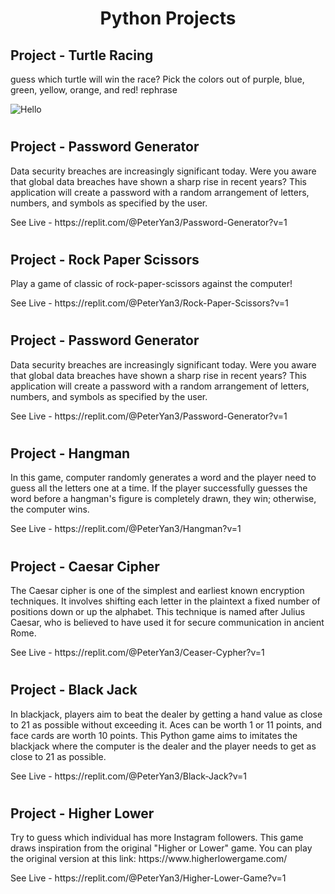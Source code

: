 <h1 align="center" id="title">Python Projects</h1>

<h2>Project - Turtle Racing </h2>

<p id="description">guess which turtle will win the race? Pick the colors out of purple, blue, green, yellow, orange, and red! rephrase
</p>

![Hello](https://github.com/bustop69/peter/assets/109417931/0911b4e7-9199-44d1-93d4-25818b7e0527)




<h1></h1>
<h2>Project - Password Generator  </h2>

<p id="description">Data security breaches are increasingly significant today. Were you aware that global data breaches have shown a sharp rise in recent years? This application will create a password with a random arrangement of letters, numbers, and symbols as specified by the user.

</p>
See Live - https://replit.com/@PeterYan3/Password-Generator?v=1
</p>

<h1></h1>
<h2>Project - Rock Paper Scissors </h2>

<p id="description">Play a game of classic of rock-paper-scissors against the computer!
</p>
<p>See Live - https://replit.com/@PeterYan3/Rock-Paper-Scissors?v=1 
</p>
<h1></h1>
<h2>Project - Password Generator  </h2>

<p id="description">Data security breaches are increasingly significant today. Were you aware that global data breaches have shown a sharp rise in recent years? This application will create a password with a random arrangement of letters, numbers, and symbols as specified by the user.

</p>
See Live - https://replit.com/@PeterYan3/Password-Generator?v=1
</p>

<h1></h1>
<h2>Project - Hangman   </h2>

<p id="description">In this game, computer randomly generates a word and the  player need to guess all the letters one at a time. If the player successfully guesses the word before a hangman's figure is completely drawn, they win; otherwise, the computer wins.

</p>
See Live - https://replit.com/@PeterYan3/Hangman?v=1
</p>

<h1></h1>
<h2>Project - Caesar Cipher </h2>

<p id="description">The Caesar cipher is one of the simplest and earliest known encryption techniques. It involves shifting each letter in the plaintext a fixed number of positions down or up the alphabet. This technique is named after Julius Caesar, who is believed to have used it for secure communication in ancient Rome.
</p>
See Live - https://replit.com/@PeterYan3/Ceaser-Cypher?v=1
</p>

<h1></h1>
<h2>Project - Black Jack </h2>

<p id="description">In blackjack, players aim to beat the dealer by getting a hand value as close to 21 as possible without exceeding it. Aces can be worth 1 or 11 points, and face cards are worth 10 points.
This Python game aims to imitates the blackjack where the computer is the dealer and the player needs to get as close to 21  as possible.
</p>
See Live - https://replit.com/@PeterYan3/Black-Jack?v=1
</p>

<h1></h1>

<h2>Project - Higher Lower  </h2>

<p id="description">Try to guess which individual has more Instagram followers. This game draws inspiration from the original "Higher or Lower" game. You can play the original version at this link: https://www.higherlowergame.com/
</p>
See Live - https://replit.com/@PeterYan3/Higher-Lower-Game?v=1
</p>

<h1></h1>
